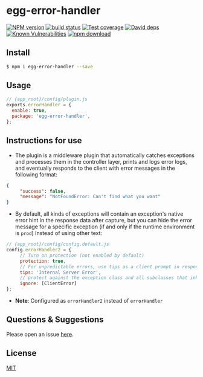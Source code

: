 # egg-error-handler

[![NPM version][npm-image]][npm-url]
[![build status][travis-image]][travis-url]
[![Test coverage][codecov-image]][codecov-url]
[![David deps][david-image]][david-url]
[![Known Vulnerabilities][snyk-image]][snyk-url]
[![npm download][download-image]][download-url]

[npm-image]: https://img.shields.io/npm/v/egg-error-handler.svg?style=flat-square
[npm-url]: https://npmjs.org/package/egg-error-handler
[travis-image]: https://img.shields.io/travis/eggjs/egg-error-handler.svg?style=flat-square
[travis-url]: https://travis-ci.org/eggjs/egg-error-handler
[codecov-image]: https://img.shields.io/codecov/c/github/eggjs/egg-error-handler.svg?style=flat-square
[codecov-url]: https://codecov.io/github/eggjs/egg-error-handler?branch=master
[david-image]: https://img.shields.io/david/eggjs/egg-error-handler.svg?style=flat-square
[david-url]: https://david-dm.org/eggjs/egg-error-handler
[snyk-image]: https://snyk.io/test/npm/egg-error-handler/badge.svg?style=flat-square
[snyk-url]: https://snyk.io/test/npm/egg-error-handler
[download-image]: https://img.shields.io/npm/dm/egg-error-handler.svg?style=flat-square
[download-url]: https://npmjs.org/package/egg-error-handler

<!--
Description here.
-->

## Install

```bash
$ npm i egg-error-handler --save
```

## Usage

```js
// {app_root}/config/plugin.js
exports.errorHandler = {
  enable: true,
  package: 'egg-error-handler',
};
```

## Instructions for use

- The plugin is a middleware plugin that automatically catches exceptions and processes them in the controller layer, prints and logs error logs, and eventually responds to the client with error messages in the following format:

```json
{
     "success": false,
     "message": "NotFoundError: Can't find what you want"
}
```

- By default, all kinds of exceptions will contain an exception's native error hint in the response data after capture, but you can hide the error message for a specific exception (if and only if the runtime environment is `prod`) Instead of using other text:
```js
// {app_root}/config/config.default.js
config.errorHandler2 = {
     // Turn on protection (not enabled by default)
     protection: true,
     // For unpredictable errors, use tips as a client prompt in response (default is 'Internal Server Error')
     tips: 'Internal Server Error',
     // protect against the exception class and all subclasses that inherit the exception class do not work
     ignore: [ClientError]
};
```

- **Note**: Configured as `errorHandler2` instead of `errorHandler`


## Questions & Suggestions

Please open an issue [here](https://github.com/iamljw/egg-error-handler/issues).

## License

[MIT](LICENSE)
